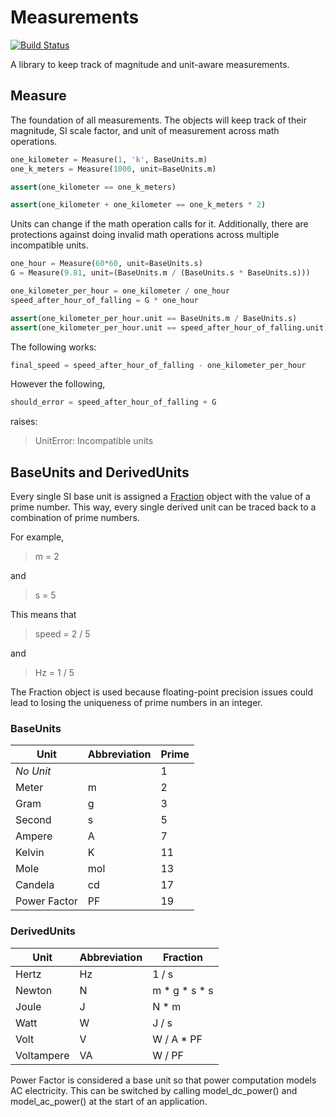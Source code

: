 # Measurements

[![Build Status](https://travis-ci.org/BennettRand/Measurements.svg?branch=master)](https://travis-ci.org/BennettRand/Measurements)

A library to keep track of magnitude and unit-aware measurements.

## Measure
The foundation of all measurements. The objects will keep track of their magnitude, SI scale factor, and unit of measurement across math operations.

```python
one_kilometer = Measure(1, 'k', BaseUnits.m)
one_k_meters = Measure(1000, unit=BaseUnits.m)

assert(one_kilometer == one_k_meters)

assert(one_kilometer + one_kilometer == one_k_meters * 2)
```

Units can change if the math operation calls for it. Additionally, there are protections against doing invalid math operations across multiple incompatible units.

```python
one_hour = Measure(60*60, unit=BaseUnits.s)
G = Measure(9.81, unit=(BaseUnits.m / (BaseUnits.s * BaseUnits.s)))

one_kilometer_per_hour = one_kilometer / one_hour
speed_after_hour_of_falling = G * one_hour

assert(one_kilometer_per_hour.unit == BaseUnits.m / BaseUnits.s)
assert(one_kilometer_per_hour.unit == speed_after_hour_of_falling.unit)
```

The following works:
```python
final_speed = speed_after_hour_of_falling - one_kilometer_per_hour
```
However the following,
```python
should_error = speed_after_hour_of_falling + G
```
raises:
> UnitError: Incompatible units

## BaseUnits and DerivedUnits
Every single SI base unit is assigned a [Fraction](https://docs.python.org/2/library/fractions.html) object with the value of a prime number. This way, every single derived unit can be traced back to a combination of prime numbers.

For example,
> m = 2

and 
> s = 5

This means that
> speed = 2 / 5

and
> Hz = 1 / 5

The Fraction object is used because floating-point precision issues could lead to losing the uniqueness of prime numbers in an integer.

### BaseUnits

Unit | Abbreviation | Prime
---- | ------------ | -----
*No Unit* | | 1
Meter | m | 2
Gram | g | 3
Second | s | 5
Ampere | A | 7
Kelvin | K | 11
Mole | mol | 13
Candela | cd | 17
Power Factor | PF | 19

### DerivedUnits

Unit | Abbreviation | Fraction
---- | ------------ | -----
Hertz | Hz | 1 / s
Newton | N | m * g * s * s
Joule | J | N * m
Watt | W | J / s
Volt | V | W / A * PF
Voltampere | VA | W / PF

Power Factor is considered a base unit so that power computation models AC electricity. This can be switched by calling model_dc_power() and model_ac_power() at the start of an application.
